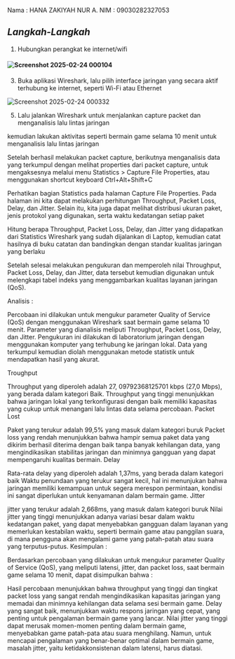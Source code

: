 Nama  : HANA ZAKIYAH NUR A.
NIM   : 09030282327053

## *Langkah-Langkah*

1) Hubungkan perangkat ke internet/wifi
#### ![Screenshot 2025-02-24 000104](https://github.com/user-attachments/assets/2becf3b9-70ce-4a33-a07d-10d04fdf506a)

3) Buka aplikasi Wireshark, lalu pilih interface jaringan yang secara aktif terhubung ke internet, seperti Wi-Fi atau Ethernet
   
![Screenshot 2025-02-24 000332](https://github.com/user-attachments/assets/381987c5-d1ee-4216-8bd0-52927f7d23f4)

5) Lalu jalankan Wireshark untuk menjalankan capture packet dan menganalisis lalu lintas jaringan

kemudian lakukan aktivitas seperti bermain game selama 10 menit untuk menganalisis lalu lintas jaringan

Setelah berhasil melakukan packet capture, berikutnya menganalisis data yang terkumpul dengan melihat properties dari packet capture, untuk mengaksesnya melalui menu Statistics > Capture File Properties, atau menggunakan shortcut keyboard Ctrl+Alt+Shift+C

Perhatikan bagian Statistics pada halaman Capture File Properties. Pada halaman ini kita dapat melakukan perhitungan Throughput, Packet Loss, Delay, dan Jitter. Selain itu, kita juga dapat melihat distribusi ukuran paket, jenis protokol yang digunakan, serta waktu kedatangan setiap paket

Hitung berapa Throughput, Packet Loss, Delay, dan Jitter yang didapatkan dari Statistics Wireshark yang sudah dijalankan di Laptop, kemudian catat hasilnya di buku catatan dan bandingkan dengan standar kualitas jaringan yang berlaku

Setelah selesai melakukan pengukuran dan memperoleh nilai Throughput, Packet Loss, Delay, dan Jitter, data tersebut kemudian digunakan untuk melengkapi tabel indeks yang menggambarkan kualitas layanan jaringan (QoS).

Analisis :

Percobaan ini dilakukan untuk mengukur parameter Quality of Service (QoS) dengan menggunakan Wireshark saat bermain game selama 10 menit. Parameter yang dianalisis meliputi Throughput, Packet Loss, Delay, dan Jitter. Pengukuran ini dilakukan di laboratorium jaringan dengan menggunakan komputer yang terhubung ke jaringan lokal. Data yang terkumpul kemudian diolah menggunakan metode statistik untuk mendapatkan hasil yang akurat.

Troughput

Throughput yang diperoleh adalah 27, 09792368125701 kbps (27,0 Mbps), yang berada dalam kategori Baik.
Throughput yang tinggi menunjukkan bahwa jaringan lokal yang terkonfigurasi dengan baik memiliki kapasitas yang cukup untuk menangani lalu lintas data selama percobaan.
Packet Lost

Paket yang terukur adalah 99,5% yang masuk dalam kategori buruk
Packet loss yang rendah menunjukkan bahwa hampir semua paket data yang dikirim berhasil diterima dengan baik tanpa banyak kehilangan data, yang mengindikasikan stabilitas jaringan dan minimnya gangguan yang dapat mempengaruhi kualitas bermain.
Delay

Rata-rata delay yang diperoleh adalah 1,37ms, yang berada dalam kategori baik
Waktu penundaan yang terukur sangat kecil, hal ini menunjukan bahwa jaringan memiliki kemampuan untuk segera merespon permintaan, kondisi ini sangat diperlukan untuk kenyamanan dalam bermain game.
Jitter

jitter yang terukur adalah 2,668ms, yang masuk dalam kategori buruk
Nilai jitter yang tinggi menunjukkan adanya variasi besar dalam waktu kedatangan paket, yang dapat menyebabkan gangguan dalam layanan yang memerlukan kestabilan waktu, seperti bermain game atau panggilan suara, di mana pengguna akan mengalami game yang patah-patah atau suara yang terputus-putus.
Kesimpulan :

Berdasarkan percobaan yang dilakukan untuk mengukur parameter Quality of Service (QoS), yang meliputi latensi, jitter, dan packet loss, saat bermain game selama 10 menit, dapat disimpulkan bahwa :

Hasil percobaan menunjukkan bahwa throughput yang tinggi dan tingkat packet loss yang sangat rendah mengindikasikan kapasitas jaringan yang memadai dan minimnya kehilangan data selama sesi bermain game.
Delay yang sangat baik, menunjukkan waktu respons jaringan yang cepat, yang penting untuk pengalaman bermain game yang lancar.
Nilai jitter yang tinggi dapat merusak momen-momen penting dalam bermain game, menyebabkan game patah-pata atau suara menghilang. Namun, untuk mencapai pengalaman yang benar-benar optimal dalam bermain game, masalah jitter, yaitu ketidakkonsistenan dalam latensi, harus diatasi.
